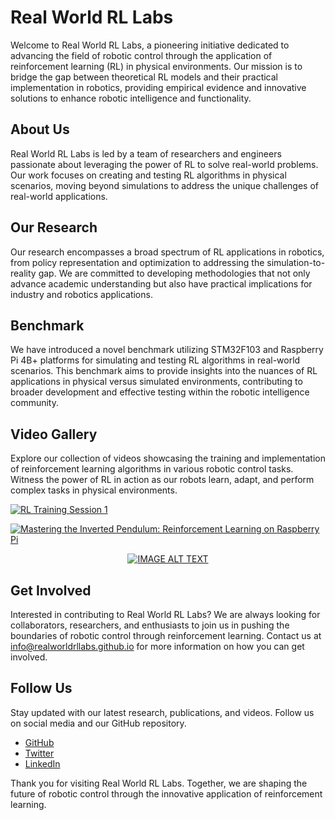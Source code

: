 # Real World RL Labs

Welcome to Real World RL Labs, a pioneering initiative dedicated to advancing the field of robotic control through the application of reinforcement learning (RL) in physical environments. Our mission is to bridge the gap between theoretical RL models and their practical implementation in robotics, providing empirical evidence and innovative solutions to enhance robotic intelligence and functionality.

## About Us

Real World RL Labs is led by a team of researchers and engineers passionate about leveraging the power of RL to solve real-world problems. Our work focuses on creating and testing RL algorithms in physical scenarios, moving beyond simulations to address the unique challenges of real-world applications.

## Our Research

Our research encompasses a broad spectrum of RL applications in robotics, from policy representation and optimization to addressing the simulation-to-reality gap. We are committed to developing methodologies that not only advance academic understanding but also have practical implications for industry and robotics applications.


<!---
## Manuscript Authorship (To be revealed after blind review process)

This research was conducted by a dedicated team from the University of [Anonymous] specializing in robotics and artificial intelligence. The project lead is Dr. [Anonymous], a renowned expert in reinforcement learning applications.

For more information and inquiries, please contact us at [anonymous@example.com].
-->



## Benchmark

We have introduced a novel benchmark utilizing STM32F103 and Raspberry Pi 4B+ platforms for simulating and testing RL algorithms in real-world scenarios. This benchmark aims to provide insights into the nuances of RL applications in physical versus simulated environments, contributing to broader development and effective testing within the robotic intelligence community.

## Video Gallery

Explore our collection of videos showcasing the training and implementation of reinforcement learning algorithms in various robotic control tasks. Witness the power of RL in action as our robots learn, adapt, and perform complex tasks in physical environments.

[![RL Training Session 1](http://img.youtube.com/vi/VIDEO_ID/0.jpg)](http://www.youtube.com/watch?v=VIDEO_ID "RL Training Session 1")

[![Mastering the Inverted Pendulum: Reinforcement Learning on Raspberry Pi](https://res.cloudinary.com/marcomontalbano/image/upload/v1711451412/video_to_markdown/images/youtube--LGF2Fo9rasg-c05b58ac6eb4c4700831b2b3070cd403.jpg)](https://www.youtube.com/watch?v=LGF2Fo9rasg "Mastering the Inverted Pendulum: Reinforcement Learning on Raspberry Pi")

<div align="center">
  <a href="https://www.youtube.com/watch?v=LGF2Fo9rasg"><img src="https://img.youtube.com/vi/LGF2Fo9rasg/0.jpg" alt="IMAGE ALT TEXT"></a>
</div>



## Get Involved

Interested in contributing to Real World RL Labs? We are always looking for collaborators, researchers, and enthusiasts to join us in pushing the boundaries of robotic control through reinforcement learning. Contact us at [info@realworldrllabs.github.io](mailto:info@realworldrllabs.github.io) for more information on how you can get involved.

## Follow Us

Stay updated with our latest research, publications, and videos. Follow us on social media and our GitHub repository.

- [GitHub](https://github.com/Ethan-Chen-plus/RL-Robotic-Control-Benchmark)
- [Twitter](#)
- [LinkedIn](#)

Thank you for visiting Real World RL Labs. Together, we are shaping the future of robotic control through the innovative application of reinforcement learning.
